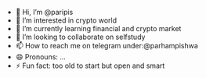 - 👋 Hi, I’m @paripis
- 👀 I’m interested in crypto world
- 🌱 I’m currently learning financial and crypto market  
- 💞️ I’m looking to collaborate on selfstudy  
- 📫 How to reach me on telegram under:@parhampishwa
- 😄 Pronouns: ...
- ⚡ Fun fact: too old to start but open and smart

<!---
paripis/paripis is a ✨ special ✨ repository because its `README.md` (this file) appears on your GitHub profile.
You can click the Preview link to take a look at your changes.
--->
